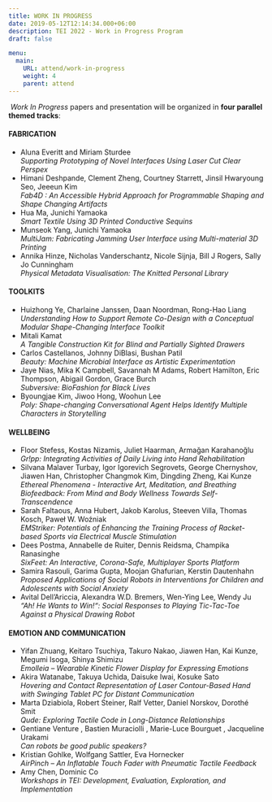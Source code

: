 ```yaml
---
title: WORK IN PROGRESS
date: 2019-05-12T12:14:34.000+06:00
description: TEI 2022 - Work in Progress Program
draft: false

menu:
  main:
    URL: attend/work-in-progress
    weight: 4
    parent: attend
---
```

​
_Work In Progress_ papers and presentation will be organized in **four parallel themed tracks**:
​
#### FABRICATION
- Aluna Everitt and Miriam Sturdee  
_Supporting Prototyping of Novel Interfaces Using Laser Cut Clear Perspex_  
- Himani Deshpande, Clement Zheng, Courtney Starrett, Jinsil Hwaryoung Seo, Jeeeun Kim  
_Fab4D : An Accessible Hybrid Approach for Programmable Shaping and Shape Changing Artifacts_
- Hua Ma, Junichi Yamaoka  
_Smart Textile Using 3D Printed Conductive Sequins_
- Munseok Yang, Junichi Yamaoka  
_MultiJam: Fabricating Jamming User Interface using Multi-material 3D Printing_
- Annika Hinze, Nicholas Vanderschantz, Nicole Sijnja, Bill J Rogers, Sally Jo Cunningham  
_Physical Metadata Visualisation: The Knitted Personal Library_
​
#### TOOLKITS
- Huizhong Ye, Charlaine Janssen, Daan Noordman, Rong-Hao Liang  
_Understanding How to Support Remote Co-Design with a Conceptual Modular Shape-Changing Interface Toolkit_
- Mitali Kamat  
_A Tangible Construction Kit for Blind and Partially Sighted Drawers_
- Carlos Castellanos, Johnny DiBlasi, Bushan Patil  
_Beauty: Machine Microbial Interface as Artistic Experimentation_
- Jaye Nias, Mika K Campbell, Savannah M Adams, Robert Hamilton, Eric Thompson, Abigail Gordon, Grace Burch  
_Subversive: BioFashion for Black Lives_
- Byoungjae Kim, Jiwoo Hong, Woohun Lee  
_Poly: Shape-changing Conversational Agent Helps Identify Multiple Characters in Storytelling_
​
#### WELLBEING
- Floor Stefess, Kostas Nizamis, Juliet Haarman, Armağan Karahanoğlu  
_Gr!pp: Integrating Activities of Daily Living into Hand Rehabilitation_
- Silvana Malaver Turbay, Igor Igorevich Segrovets, George Chernyshov, Jiawen Han, Christopher Changmok Kim, Dingding Zheng, Kai Kunze  
_Ethereal Phenomena - Interactive Art, Meditation, and Breathing Biofeedback: From Mind and Body Wellness Towards Self-Transcendence_
- Sarah Faltaous, Anna Hubert, Jakob Karolus, Steeven Villa, Thomas Kosch, Paweł W. Woźniak  
_EMStriker: Potentials of Enhancing the Training Process of Racket-based Sports via Electrical Muscle Stimulation_
- Dees Postma, Annabelle de Ruiter, Dennis Reidsma, Champika Ranasinghe  
_SixFeet: An Interactive, Corona-Safe, Multiplayer Sports Platform_
- Samira Rasouli, Garima Gupta, Moojan Ghafurian, Kerstin Dautenhahn  
_Proposed Applications of Social Robots in Interventions for Children and Adolescents with Social Anxiety_
- Avital Dell’Ariccia, Alexandra W.D. Bremers, Wen-Ying Lee, Wendy Ju  
_“Ah! He Wants to Win!“: Social Responses to Playing Tic-Tac-Toe Against a Physical Drawing Robot_
​
#### EMOTION AND COMMUNICATION
- Yifan Zhuang, Keitaro Tsuchiya, Takuro Nakao, Jiawen Han, Kai Kunze, Megumi Isoga, Shinya Shimizu  
_Emolleia – Wearable Kinetic Flower Display for Expressing Emotions_
- Akira Watanabe, Takuya Uchida, Daisuke Iwai, Kosuke Sato  
_Hovering and Contact Representation of Laser Contour-Based Hand with Swinging Tablet PC for Distant Communication_
- Marta Dziabiola, Robert Steiner, Ralf Vetter, Daniel Norskov, Dorothé Smit  
_Qude: Exploring Tactile Code in Long-Distance Relationships_
- Gentiane Venture , Bastien Muraciolli , Marie-Luce Bourguet , Jacqueline Urakami  
_Can robots be good public speakers?_
- Kristian Gohlke, Wolfgang Sattler, Eva Hornecker  
_AirPinch – An Inflatable Touch Fader with Pneumatic Tactile Feedback_
- Amy Chen, Dominic Co  
_Workshops in TEI: Development, Evaluation, Exploration, and Implementation_

